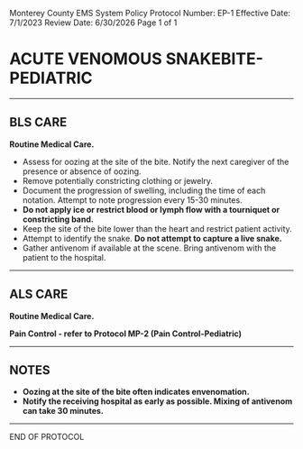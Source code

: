 Monterey County EMS System Policy
Protocol Number: EP-1
Effective Date: 7/1/2023
Review Date: 6/30/2026
Page 1 of 1

# ACUTE VENOMOUS SNAKEBITE-PEDIATRIC

---

## BLS CARE

**Routine Medical Care.**

- Assess for oozing at the site of the bite. Notify the next caregiver of the presence or absence of oozing.
- Remove potentially constricting clothing or jewelry.
- Document the progression of swelling, including the time of each notation. Attempt to note progression every 15-30 minutes.
- **Do not apply ice or restrict blood or lymph flow with a tourniquet or constricting band.**
- Keep the site of the bite lower than the heart and restrict patient activity.
- Attempt to identify the snake. **Do not attempt to capture a live snake.**
- Gather antivenom if available at the scene. Bring antivenom with the patient to the hospital.

---

## ALS CARE

**Routine Medical Care.**

**Pain Control - refer to Protocol MP-2 (Pain Control-Pediatric)**

---

## NOTES

- **Oozing at the site of the bite often indicates envenomation.**
- **Notify the receiving hospital as early as possible. Mixing of antivenom can take 30 minutes.**

---

END OF PROTOCOL

